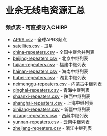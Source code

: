 # 业余无线电资源汇总

### 频点表 - 可直接导入CHIRP

* [APRS.csv](APRS.csv) - 全球APRS频点
* [satellites.csv](satellites.csv) - 卫星
* [china-repeaters.csv](china-repeaters.csv) - 全国中继合并列表
* [beijing-repeaters.csv](beijing-repeaters.csv) - 北京中继列表
* [fujian-repeaters.csv](fujian-repeaters.csv) - 福建中继列表
* [hainan-repeaters.csv](hainan-repeaters.csv) - 海南中继列表
* [hubei-repeaters.csv](hubei-repeaters.csv) - 湖北中继列表
* [neimenggu-repeaters.csv](hubei-repeaters.csv) - 内蒙古中继列表
* [qinghai-repeaters.csv](qinghai-repeaters.csv) - 青海中继列表
* [shaanxi-repeaters.csv](shaanxi-repeaters.csv) - 陕西中继列表
* [shanghai-repeaters.csv](shanghai-repeaters.csv) - 上海中继列表
* [xinjiang-repeaters.csv](xinjiang-repeaters.csv) - 新疆中继列表
* [xizang-repeaters.csv](xizang-repeaters.csv) - 西藏中继列表
* [yunnan-repeaters.csv](yunnan-repeaters.csv) - 云南中继列表
* [zhejiang-repeaters.csv](zhejiang-repeaters.csv) - 浙江中继列表
